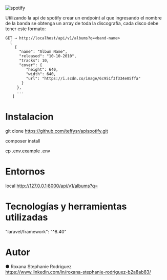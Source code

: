 ![spotify](https://user-images.githubusercontent.com/18340584/126589355-10f17fca-24bc-4b80-ac9e-7bed34df856e.png)

Utilizando la api de spotify crear un endpoint al que ingresando el nombre de la banda se obtenga un array de toda la discografía, cada disco debe tener este formato:

    GET → http://localhost/api/v1/albums?q=<band-name>
      [ 
        {
          "name": "Album Name",
          "released": "10-10-2010",
          "tracks": 10,
          "cover": {
             "height": 640,
             "width": 640,
             "url": "https://i.scdn.co/image/6c951f3f334e05ffa"
           }
         },
         ...
       ]


# Instalacion

git clone https://github.com/teffysr/apispotify.git

composer install

cp .env.example .env

# Entornos
local	http://127.0.0.1:8000/api/v1/albums?q=<band-name>

# Tecnologías y herramientas utilizadas

"laravel/framework": "^8.40"

# Autor

● Roxana Stephanie Rodriguez  
https://www.linkedin.com/in/roxana-stephanie-rodriguez-b2a8ab83/
